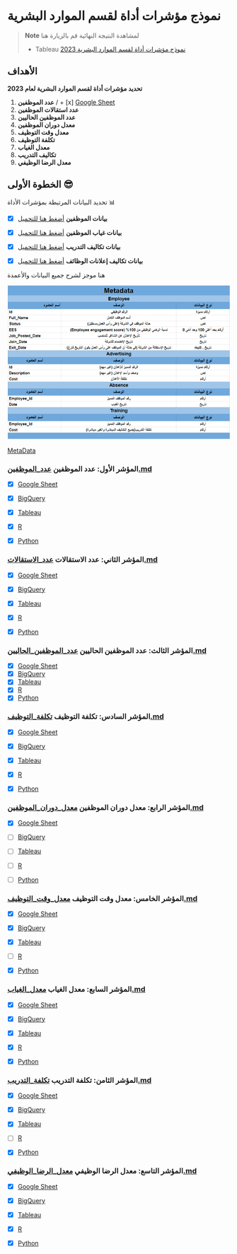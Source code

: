 
# نموذج مؤشرات أداة لقسم الموارد البشرية

> **Note**
> لمشاهدة النتيجة النهائية قم بالزيارة هنا
> * Tableau  [نموذج مؤشرات أداة لقسم الموارد البشرية 2023](https://public.tableau.com/views/2023_16991213214090/2023?:language=en-US&:display_count=n&:origin=viz_share_link)


## الأهداف 


  **تحديد مؤشرات أداة لقسم الموارد البشرية لعام 2023**
  

1. **عدد الموظفين** \/ + [x] [Google Sheet](https://github.com/alsobihi/HR-KPI/blob/main/kpi/عدد_الموظفين.md#google-sheet)
1.  **عدد استقالات الموظفين**
1. **عدد الموظفين الحاليين**
1. **معدل دوران الموظفين**
1.  **معدل وقت التوظيف**
1.  **تكلفة التوظيف** 
1. **معدل الغياب**
1. **تكاليف التدريب**
1. **معدل الرضا الوظيفي**



## الخطوة الأولى  😎
تحديد البيانات المرتبطة بمؤشرات الأداة :bar_chart:

+  [x] **بيانات الموظفين** [أضغط هنا للتحميل](data/HR-KPI_Employee.csv)
+  [x] **بيانات غياب الموظفين** [أضغط هنا للتحميل](data/HR-KPI_Absence.csv)
+  [x] **بيانات تكاليف التدريب** [أضغط هنا للتحميل](data/HR-KPI_Training.csv)
+  [x] **بيانات تكاليف إعلانات الوظائف** [أضغط هنا للتحميل](data/HR-KPI_Advertising.csv)



هنا موجز لشرح جميع البيانات والأعمدة 


![شرح تفاصيل البيانات ](data/metadata.png)

[MetaData](https://docs.google.com/spreadsheets/d/10PCT9hpFjGG23YWSh-tIuiqYqdaWoGqrRjr1AHKnGdM/edit?usp=sharing)




###  المؤشر الأول: عدد الموظفين [عدد_الموظفين.md](kpi/عدد_الموظفين.md)
- [x] [Google Sheet](https://github.com/alsobihi/HR-KPI/blob/main/kpi/عدد_الموظفين.md#google-sheet)
- [x] [BigQuery](https://github.com/alsobihi/HR-KPI/blob/main/kpi/عدد_الموظفين.md#bigquery)
- [x] [Tableau](https://github.com/alsobihi/HR-KPI/blob/main/kpi/عدد_الموظفين.md#tableau)
- [x] [R](https://github.com/alsobihi/HR-KPI/blob/main/kpi/عدد_الموظفين.md#r)
- [x] [Python](https://github.com/alsobihi/HR-KPI/blob/main/kpi/عدد_الموظفين.md#python)



### المؤشر الثاني: عدد الاستقالات [عدد_الاستقالات.md](kpi/عدد_الاستقالات.md)
- [x] [Google Sheet](kpi/عدد_الاستقالات.md#google-sheet)
- [x] [BigQuery](kpi/عدد_الاستقالات.md#bigquery)
- [x] [Tableau](kpi/عدد_الاستقالات.md#tableau)
- [x] [R](kpi/عدد_الاستقالات.md#r)
- [x] [Python](kpi/عدد_الاستقالات.md#python)



### المؤشر الثالث: عدد الموظفين الحاليين [عدد_الموظفين_الحاليين.md](kpi/عدد_الموظفين_الحاليين.md)
- [x] [Google Sheet](kpi/عدد_الموظفين_الحاليين.md#google-sheet)
- [x] [BigQuery](kpi/عدد_الموظفين_الحاليين.md#bigquery)
- [x] [Tableau](kpi/عدد_الموظفين_الحاليين.md#tableau)
- [x] [R](kpi/عدد_الموظفين_الحاليين.md#r)
- [x] [Python](kpi/عدد_الموظفين_الحاليين.md#python)

### المؤشر السادس: تكلفة التوظيف [تكلفة_التوظيف.md](kpi/تكلفة_التوظيف.md)
- [x] [Google Sheet](kpi/تكلفة_التوظيف.md#google-sheet)
- [x] [BigQuery](kpi/تكلفة_التوظيف.md#bigquery)
- [x] [Tableau](kpi/تكلفة_التوظيف.md#tableau)
- [x] [R](kpi/تكلفة_التوظيف.md#r)
- [x] [Python](kpi/تكلفة_التوظيف.md#python)


### المؤشر الرابع: معدل دوران الموظفين [معدل_دوران_الموظفين.md](kpi/معدل_دوران_الموظفين.md)
- [x] [Google Sheet](kpi/معدل_دوران_الموظفين.md#google-sheet)
- [ ] [BigQuery](#bigquery)
- [ ] [Tableau](#tableau)
- [ ] [R](#r)
- [ ] [Python](#python)


### المؤشر الخامس: معدل وقت التوظيف [معدل_وقت_التوظيف.md](kpi/معدل_وقت_التوظيف.md)
- [x] [Google Sheet](kpi/معدل_وقت_التوظيف.md#google-sheet)
- [x] [BigQuery](kpi/معدل_وقت_التوظيف.md#bigquery)
- [x] [Tableau](kpi/معدل_وقت_التوظيف.md#tableau)
- [ ] [R](#r)
- [x] [Python](kpi/معدل_وقت_التوظيف.md#python)





### المؤشر السابع: معدل الغياب [معدل_الغياب.md](kpi/معدل_الغياب.md)
- [x] [Google Sheet](kpi/معدل_الغياب.md#google-sheet)
- [x] [BigQuery](kpi/معدل_الغياب.md#bigquery)
- [x] [Tableau](kpi/معدل_الغياب.md#tableau)
- [x] [R](kpi/معدل_الغياب.md#r)
- [x] [Python](kpi/معدل_الغياب.md#python)


### المؤشر الثامن:  تكلفة التدريب [تكلفة_التدريب.md](kpi/تكلفة_التدريب.md)
- [x] [Google Sheet](kpi/تكلفة_التدريب.md#google-sheet)
- [x] [BigQuery](kpi/تكلفة_التدريب.md#bigquery)
- [x] [Tableau](kpi/تكلفة_التدريب.md#tableau)
- [ ] [R](#r)
- [x] [Python](kpi/تكلفة_التدريب.md#python)


### المؤشر التاسع: معدل الرضا الوظيفي [معدل_الرضا_الوظيفي.md](kpi/معدل_الرضا_الوظيفي.md)
- [x] [Google Sheet](kpi/معدل_الرضا_الوظيفي.md#google-sheet)
- [x] [BigQuery](kpi/معدل_الرضا_الوظيفي.md#bigquery)
- [x] [Tableau](kpi/معدل_الرضا_الوظيفي.md#tableau)
- [x] [R](kpi/معدل_الرضا_الوظيفي.md#r)
- [x] [Python](kpi/معدل_الرضا_الوظيفي.md#python)



